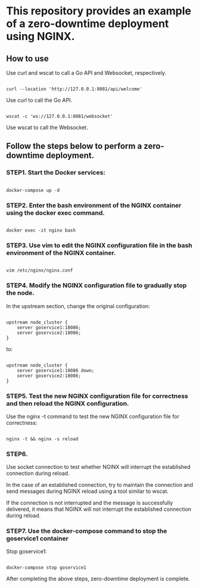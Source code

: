 # This repository provides an example of a zero-downtime deployment using NGINX.

## How to use

Use curl and wscat to call a Go API and Websocket, respectively.
<pre><code>
curl --location 'http://127.0.0.1:8081/api/welcome'
</code></pre>

Use curl to call the Go API.

<pre><code>
wscat -c 'ws://127.0.0.1:8081/websocket'
</code></pre>

Use wscat to call the Websocket.

## Follow the steps below to perform a zero-downtime deployment.

### STEP1. Start the Docker services:

<pre><code>
docker-compose up -d
</code></pre>

### STEP2. Enter the bash environment of the NGINX container using the docker exec command.
<pre><code>
docker exec -it nginx bash
</code></pre>

### STEP3. Use vim to edit the NGINX configuration file in the bash environment of the NGINX container.
<pre><code>
vim /etc/nginx/nginx.conf
</code></pre>

### STEP4. Modify the NGINX configuration file to gradually stop the node.


In the upstream section, change the original configuration:
<pre><code>
upstream node_cluster {
    server goservice1:18086;
    server goservice2:18086;
}
</code></pre>

to:

<pre><code>
upstream node_cluster {
    server goservice1:18086 down;
    server goservice2:18086;
}
</code></pre>



### STEP5. Test the new NGINX configuration file for correctness and then reload the NGINX configuration.
Use the nginx -t command to test the new NGINX configuration file for correctness:
<pre><code>
nginx -t && nginx -s reload
</code></pre>

### STEP6.
Use socket connection to test whether NGINX will interrupt the established connection during reload.

In the case of an established connection, try to maintain the connection and send messages during NGINX reload using a tool similar to wscat.

If the connection is not interrupted and the message is successfully delivered, it means that NGINX will not interrupt the established connection during reload.


### STEP7. Use the docker-compose command to stop the goservice1 container
Stop goservice1:

<pre><code>
docker-compose stop goservice1
</code></pre>


After completing the above steps, zero-downtime deployment is complete.